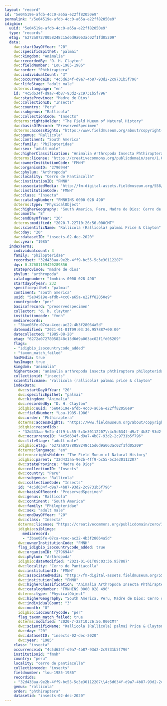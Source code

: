 ```yaml
---
layout: "record"
id: "5e04519e-afdb-4cc0-a65a-e22ff82050e9"
permalink: "/5e04519e-afdb-4cc0-a65a-e22ff82050e9"
idigbio:
  uuid: "5e04519e-afdb-4cc0-a65a-e22ff82050e9"
  type: "records"
  etag: "6272a07278058248c15d6d9a063ac02f1fd05209"
  data:
    dwc:startDayOfYear: "20"
    dwc:specificEpithet: "palmai"
    dwc:kingdom: "Animalia"
    dwc:recordedBy: "D. H. Clayton"
    dwc:fieldNumber: "Lou-1985-1986"
    dwc:order: "Phthiraptera"
    dwc:individualCount: "3"
    dwc:occurrenceID: "4c5d634f-d9a7-4b87-93d2-2c9731b5f796"
    dwc:lifeStage: "adult male"
    dcterms:language: "en"
    id: "4c5d634f-d9a7-4b87-93d2-2c9731b5f796"
    dwc:stateProvince: "Madre de Dios"
    dwc:collectionID: "Insects"
    dwc:country: "Peru"
    dwc:subgenus: "Rallicola"
    dwc:collectionCode: "Insects"
    dcterms:rightsHolder: "The Field Mueum of Natural History"
    dwc:basisOfRecord: "PreservedSpecimen"
    dcterms:accessRights: "https://www.fieldmuseum.org/about/copyright-information"
    dwc:genus: "Rallicola"
    dwc:continent: "South America"
    dwc:family: "Philopteridae"
    dwc:sex: "adult male"
    dwc:higherClassification: "Animalia Arthropoda Insecta Phthiraptera Philopteridae"
    dcterms:license: "https://creativecommons.org/publicdomain/zero/1.0/"
    dwc:ownerInstitutionCode: "FMNH"
    dwc:organismID: "2796944"
    dwc:phylum: "Arthropoda"
    dwc:locality: "Cerro de Pantiacolla"
    dwc:institutionID: "FMNH"
    dwc:associatedMedia: "http://fm-digital-assets.fieldmuseum.org/558/480/28490_Rallicola_palmai_HT_PT_slide_IN.JPG"
    dwc:institutionCode: "FMNH"
    dwc:class: "Insecta"
    dwc:catalogNumber: "FMNHINS 0000 028 490"
    dcterms:type: "PhysicalObject"
    dwc:higherGeography: "South America, Peru, Madre de Dios: Cerro de Pantiacolla"
    dwc:month: "8"
    dwc:endDayOfYear: "20"
    dcterms:modified: "2020-7-22T10:26:56.000CMT"
    dwc:scientificName: "Rallicola (Rallicola) palmai Price & Clayton"
    dwc:day: "20"
    dwc:datasetID: "insects-02-dec-2020"
    dwc:year: "1985"
  indexTerms:
    individualcount: 3
    family: "philopteridae"
    recordset: "32d433aa-9e2b-4ff9-bc55-5c3e30112207"
    dqs: 0.37681159420289856
    stateprovince: "madre de dios"
    phylum: "arthropoda"
    catalognumber: "fmnhins 0000 028 490"
    startdayofyear: 232
    specificepithet: "palmai"
    continent: "south america"
    uuid: "5e04519e-afdb-4cc0-a65a-e22ff82050e9"
    countrycode: "per"
    basisofrecord: "preservedspecimen"
    collector: "d. h. clayton"
    institutioncode: "fmnh"
    mediarecords:
    - "3bae05fe-07ca-4cec-ac22-4b3f28064a5d"
    datemodified: "2021-01-01T09:03:36.957887+00:00"
    datecollected: "1985-08-20"
    etag: "6272a07278058248c15d6d9a063ac02f1fd05209"
    flags:
    - "idigbio_isocountrycode_added"
    - "taxon_match_failed"
    hasMedia: true
    hasImage: true
    kingdom: "animalia"
    highertaxon: "animalia arthropoda insecta phthiraptera philopteridae"
    collectionid: "insects"
    scientificname: "rallicola (rallicola) palmai price & clayton"
    indexData:
      dwc:startDayOfYear: "20"
      dwc:specificEpithet: "palmai"
      dwc:kingdom: "Animalia"
      dwc:recordedBy: "D. H. Clayton"
      idigbio:uuid: "5e04519e-afdb-4cc0-a65a-e22ff82050e9"
      dwc:fieldNumber: "Lou-1985-1986"
      dwc:order: "Phthiraptera"
      dcterms:accessRights: "https://www.fieldmuseum.org/about/copyright-information"
      idigbio:recordIds:
      - "32d433aa-9e2b-4ff9-bc55-5c3e30112207\\4c5d634f-d9a7-4b87-93d2-2c9731b5f796"
      dwc:occurrenceID: "4c5d634f-d9a7-4b87-93d2-2c9731b5f796"
      dwc:lifeStage: "adult male"
      idigbio:etag: "6272a07278058248c15d6d9a063ac02f1fd05209"
      dcterms:language: "en"
      dcterms:rightsHolder: "The Field Mueum of Natural History"
      idigbio:parent: "32d433aa-9e2b-4ff9-bc55-5c3e30112207"
      dwc:stateProvince: "Madre de Dios"
      dwc:collectionID: "Insects"
      dwc:country: "Peru"
      dwc:subgenus: "Rallicola"
      dwc:collectionCode: "Insects"
      id: "4c5d634f-d9a7-4b87-93d2-2c9731b5f796"
      dwc:basisOfRecord: "PreservedSpecimen"
      dwc:genus: "Rallicola"
      dwc:continent: "South America"
      dwc:family: "Philopteridae"
      dwc:sex: "adult male"
      dwc:endDayOfYear: "20"
      dwc:class: "Insecta"
      dcterms:license: "https://creativecommons.org/publicdomain/zero/1.0/"
      idigbio:siblings:
        mediarecord:
        - "3bae05fe-07ca-4cec-ac22-4b3f28064a5d"
      dwc:ownerInstitutionCode: "FMNH"
      flag_idigbio_isocountrycode_added: true
      dwc:organismID: "2796944"
      dwc:phylum: "Arthropoda"
      idigbio:dateModified: "2021-01-01T09:03:36.957887"
      dwc:locality: "Cerro de Pantiacolla"
      dwc:institutionID: "FMNH"
      dwc:associatedMedia: "http://fm-digital-assets.fieldmuseum.org/558/480/28490_Rallicola_palmai_HT_PT_slide_IN.JPG"
      dwc:institutionCode: "FMNH"
      dwc:higherClassification: "Animalia Arthropoda Insecta Phthiraptera Philopteridae"
      dwc:catalogNumber: "FMNHINS 0000 028 490"
      dcterms:type: "PhysicalObject"
      dwc:higherGeography: "South America, Peru, Madre de Dios: Cerro de Pantiacolla"
      dwc:individualCount: "3"
      dwc:month: "8"
      idigbio:isocountrycode: "per"
      flag_taxon_match_failed: true
      dcterms:modified: "2020-7-22T10:26:56.000CMT"
      dwc:scientificName: "Rallicola (Rallicola) palmai Price & Clayton"
      dwc:day: "20"
      dwc:datasetID: "insects-02-dec-2020"
      dwc:year: "1985"
    class: "insecta"
    occurrenceid: "4c5d634f-d9a7-4b87-93d2-2c9731b5f796"
    institutionid: "fmnh"
    country: "peru"
    locality: "cerro de pantiacolla"
    collectioncode: "insects"
    fieldnumber: "lou-1985-1986"
    recordids:
    - "32d433aa-9e2b-4ff9-bc55-5c3e30112207\\4c5d634f-d9a7-4b87-93d2-2c9731b5f796"
    genus: "rallicola"
    order: "phthiraptera"
    datasetid: "insects-02-dec-2020"
---
```

